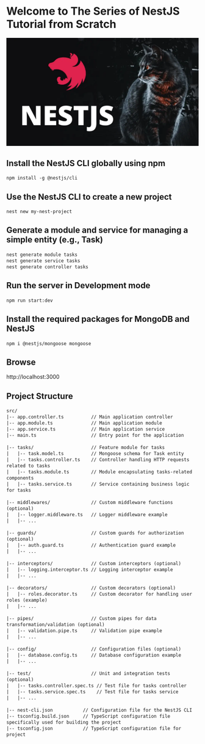 # Welcome to The Series of NestJS Tutorial from Scratch
![](./NestJS.webp)

## Install the NestJS CLI globally using npm
```
npm install -g @nestjs/cli
```

## Use the NestJS CLI to create a new project
```
nest new my-nest-project
```

## Generate a module and service for managing a simple entity (e.g., Task)
```
nest generate module tasks
nest generate service tasks
nest generate controller tasks
```

## Run the server in Development mode
```
npm run start:dev
```

## Install the required packages for MongoDB and NestJS
```
npm i @nestjs/mongoose mongoose
```

## Browse
http://localhost:3000

## Project Structure
```
src/
|-- app.controller.ts          // Main application controller
|-- app.module.ts              // Main application module
|-- app.service.ts             // Main application service
|-- main.ts                    // Entry point for the application

|-- tasks/                     // Feature module for tasks
|   |-- task.model.ts          // Mongoose schema for Task entity
|   |-- tasks.controller.ts    // Controller handling HTTP requests related to tasks
|   |-- tasks.module.ts        // Module encapsulating tasks-related components
|   |-- tasks.service.ts       // Service containing business logic for tasks

|-- middlewares/               // Custom middleware functions (optional)
|   |-- logger.middleware.ts   // Logger middleware example
|   |-- ...

|-- guards/                    // Custom guards for authorization (optional)
|   |-- auth.guard.ts          // Authentication guard example
|   |-- ...

|-- interceptors/              // Custom interceptors (optional)
|   |-- logging.interceptor.ts // Logging interceptor example
|   |-- ...

|-- decorators/                // Custom decorators (optional)
|   |-- roles.decorator.ts     // Custom decorator for handling user roles (example)
|   |-- ...

|-- pipes/                     // Custom pipes for data transformation/validation (optional)
|   |-- validation.pipe.ts     // Validation pipe example
|   |-- ...

|-- config/                    // Configuration files (optional)
|   |-- database.config.ts     // Database configuration example
|   |-- ...

|-- test/                      // Unit and integration tests (optional)
|   |-- tasks.controller.spec.ts // Test file for tasks controller
|   |-- tasks.service.spec.ts    // Test file for tasks service
|   |-- ...

|-- nest-cli.json           // Configuration file for the NestJS CLI
|-- tsconfig.build.json     // TypeScript configuration file specifically used for building the project
|-- tsconfig.json           // TypeScript configuration file for project
```